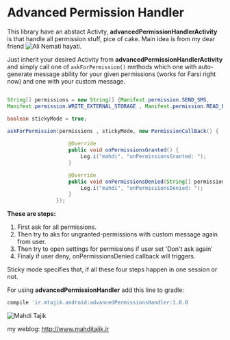 # Advanced Permission Handler
This library have an abstact Activty, **advancedPermissionHandlerActivity** is that handle all permission stuff, pice of cake. Main idea is from my dear friend ![Ali Nemati hayati](https://github.com/alinhayati). 

Just inherit your desired Activity from **advancedPermissionHandlerActivity** and simply call one of ````askForPermission()```` methods which one with auto-generate message ability for your given permissions (works for Farsi right now) and one with your custom message.

```java

String[] permissions = new String[] {Manifest.permission.SEND_SMS, 
Manifest.permission.WRITE_EXTERNAL_STORAGE , Manifest.permission.READ_EXTERNAL_STORAGE , ...}

boolean stickyMode = true;

askForPermission(permissions , stickyMode, new PermissionCallBack() {
                    
                    @Override
                    public void onPermissionsGranted() {  
                        Log.i("mahdi", "onPermissionsGranted: ");
                    }

                    @Override
                    public void onPermissionsDenied(String[] permissions) {
                        Log.i("mahdi", "onPermissionsDenied: ");
                    }
                });
```
**These are steps:**

1. First ask for all permissions.
2. Then try to aks for ungranted-permissions with custom message again from user.
3. Then try to open settings for permissions if user set 'Don't ask again'
4. Finaly if user deny, onPermissionsDenied callback will triggers.

Sticky mode specifies that, if all these four steps happen in one session or not.


For using **advancedPermissionHandler** add this line to gradle:

```groovy
compile 'ir.mtajik.android:advancedPermissionsHandler:1.0.0               
```

![Mahdi Tajik](http://www.mahditajik.ir/wp-content/uploads/2015/03/sample-logo-MT22.png)

my weblog: http://www.mahditajik.ir



